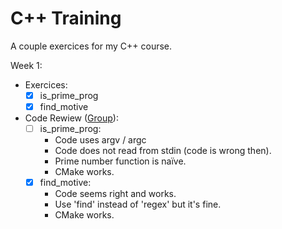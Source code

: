 # C++ Training
A couple exercices for my C++ course.

Week 1:
  - Exercices:
    - [X] is_prime_prog
    - [X] find_motive

- Code Rewiew \([Group](https://github.com/6monnn/cpp)\):
    - [ ] is_prime_prog:
      - Code uses argv / argc
      - Code does not read from stdin (code is wrong then).
      - Prime number function is naïve.
      - CMake works.
    - [X] find_motive:
      - Code seems right and works.
      - Use 'find' instead of 'regex' but it's fine.
      - CMake works.
